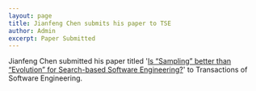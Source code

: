 ```yaml
---
layout: page
title: Jianfeng Chen submits his paper to TSE
author: Admin
excerpt: Paper Submitted
---
```


Jianfeng Chen submitted his paper titled '[Is “Sampling” better than “Evolution” for Search-based Software Engineering?](https://arxiv.org/abs/1608.07617)'
to Transactions of Software Engineering. 
